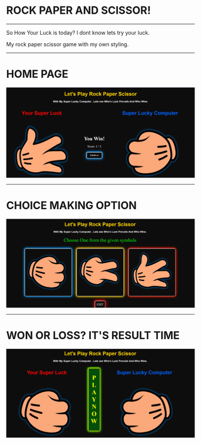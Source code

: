 # ROCK PAPER AND SCISSOR!
---
So How Your Luck is today? I dont know lets try your luck.

My rock paper scissor game with my own styling.

---

# HOME PAGE
![Home Page](images/Screenshot%202025-06-11%20164125.png)

---

# CHOICE MAKING OPTION
![Choice Page](images/Screenshot%202025-06-11%20164302.png)

---

# WON OR LOSS? IT'S RESULT TIME
![Result Page](images/Screenshot%202025-06-11%20164322.png)

